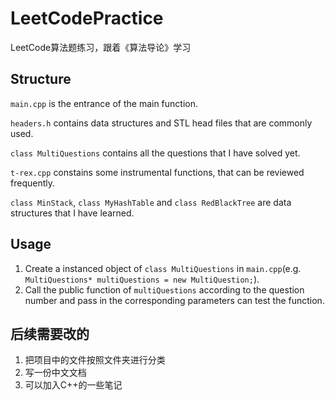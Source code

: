 # LeetCodePractice
LeetCode算法题练习，跟着《算法导论》学习
## Structure
``main.cpp`` is the entrance of the main function.

``headers.h`` contains data structures and STL head files that are commonly used.

``class MultiQuestions`` contains all the questions that I have solved yet.

``t-rex.cpp`` constains some instrumental functions, that can be reviewed frequently.

``class MinStack``, ``class MyHashTable`` and ``class RedBlackTree`` are data structures that I have learned.
## Usage
1. Create a instanced object of ``class MultiQuestions`` in ``main.cpp``(e.g. ``MultiQuestions* multiQuestions = new MultiQuestion;``).
2. Call the public function of ``multiQuestions`` according to the question number and pass in the corresponding parameters can test the function.

## 后续需要改的
1. 把项目中的文件按照文件夹进行分类
2. 写一份中文文档
3. 可以加入C++的一些笔记